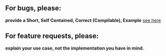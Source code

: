 ## For bugs, please:

**provide a Short, Self Contained, Correct (Compilable), Example** [see here]( http://sscce.org/)

## For feature requests, please:

**explain your use case, not the implementation you have in mind.**